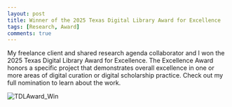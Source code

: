 ```yaml
---
layout: post
title: Winner of the 2025 Texas Digital Library Award for Excellence 
tags: [Research, Award]
comments: true
---
```


My freelance client and shared research agenda collaborator and I won the 2025 Texas Digital Library Award for Excellence. The Excellence Award honors a specific project that demonstrates overall excellence in one or more areas of digital curation or digital scholarship practice. Check out my full nomination to learn about the work.

![TDLAward_Win](https://github.com/user-attachments/assets/356614de-f7c3-4cb5-b790-224e69ca99cd)
